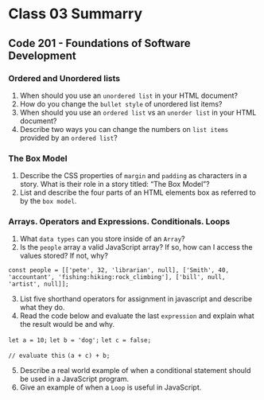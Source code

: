 # Class 03 Summarry
## Code 201 - Foundations of Software Development

> 

### Ordered and Unordered lists
1. When should you use an `unordered list` in your HTML document?
2. How do you change the `bullet style` of unordered list items?
3. When should you use an `ordered list` vs an `unorder list` in your HTML document?
4. Describe two ways you can change the numbers on `list items` provided by an `ordered list`?

### The Box Model
1. Describe the CSS properties of `margin` and `padding` as characters in a story. What is their role in a story titled: “The Box Model”?
2. List and describe the four parts of an HTML elements box as referred to by the `box model`.

### Arrays. Operators and Expressions. Conditionals. Loops
1. What `data types` can you store inside of an `Array`?
2. Is the `people` array a valid JavaScript array? If so, how can I access the values stored? If not, why?

`const people = [['pete', 32, 'librarian', null], ['Smith', 40, 'accountant', 'fishing:hiking:rock_climbing'], ['bill', null, 'artist', null]];`

3. List five shorthand operators for assignment in javascript and describe what they do.
4. Read the code below and evaluate the last `expression` and explain what the result would be and why.

 `let a = 10;`
 `let b = 'dog';`
 `let c = false;`

 `// evaluate this`
 `(a + c) + b;`

5. Describe a real world example of when a conditional statement should be used in a JavaScript program.
6. Give an example of when a `Loop` is useful in JavaScript.


